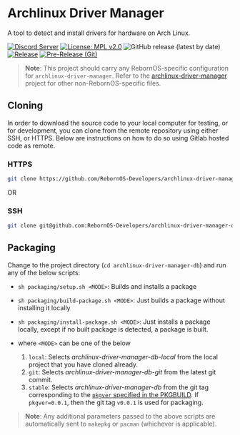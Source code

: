 # Archlinux Driver Manager

A tool to detect and install drivers for hardware on Arch Linux.

[![Discord Server](https://dcbadge.vercel.app/api/server/cU5s6MPpQH?style=flat)](https://discord.gg/cU5s6MPpQH)
[![License: MPL v2.0](https://img.shields.io/badge/License-MPL--2.0-blue.svg)](https://www.mozilla.org/en-US/MPL/2.0/)
![GitHub release (latest by date)](https://img.shields.io/github/v/release/rebornos-developers/archlinux-driver-manager-db)
[![Release](https://github.com/RebornOS-Developers/archlinux-driver-manager-db/actions/workflows/release.yml/badge.svg)](https://github.com/RebornOS-Developers/archlinux-driver-manager-db/actions/workflows/release.yml)
[![Pre-Release (Git)](https://github.com/RebornOS-Developers/archlinux-driver-manager-db/actions/workflows/pre_release.yml/badge.svg)](https://github.com/RebornOS-Developers/archlinux-driver-manager-db/actions/workflows/pre_release.yml)

> **Note**: This project should carry any RebornOS-specific configuration for `archlinux-driver-manager`. Refer to the [archlinux-driver-manager](https://github.com/RebornOS-Developers/archlinux-driver-manager) project for other non-RebornOS-specific files.

## Cloning

In order to download the source code to your local computer for testing, or for development, you can clone from the remote repository using either SSH, or HTTPS. Below are instructions on how to do so using Gitlab hosted code as remote.

### HTTPS

```bash
git clone https://github.com/RebornOS-Developers/archlinux-driver-manager-db.git 
```

OR

### SSH

```bash
git clone git@github.com:RebornOS-Developers/archlinux-driver-manager-db.git
```

## Packaging

Change to the project directory (`cd archlinux-driver-manager-db`) and run any of the below scripts:
- `sh packaging/setup.sh <MODE>`: Builds and installs a package
- `sh packaging/build-package.sh <MODE>`: Just builds a package without installing it locally
- `sh packaging/install-package.sh <MODE>`: Just installs a package locally, except if no built package is detected, a package is built.

- where `<MODE>` can be one of the below
     1. `local`: Selects *archlinux-driver-manager-db-local* from the local project that you have cloned already.
     2. `git`: Selects *archlinux-driver-manager-db-git* from the latest git commit.
     3. `stable`: Selects *archlinux-driver-manager-db* from the git tag corresponding to the [`pkgver` specified in the PKGBUILD](https://github.com/RebornOS-Developers/archlinux-driver-manager-db/blob/main/packaging/archlinux-driver-manager-db/PKGBUILD#L5). If `pkgver=0.0.1`, then the git tag `v0.0.1` is used for packaging. 
     
> **Note**: Any additional parameters passed to the above scripts are automatically sent to `makepkg` or `pacman` (whichever is applicable).
